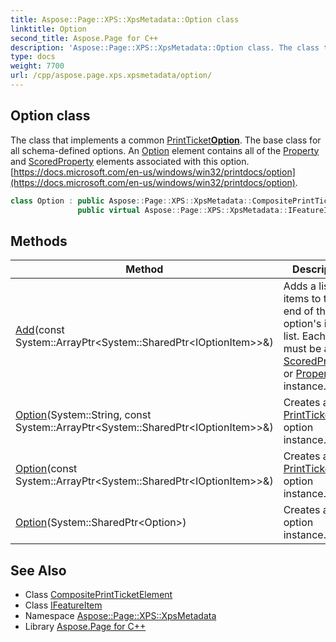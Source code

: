```yaml
---
title: Aspose::Page::XPS::XpsMetadata::Option class
linktitle: Option
second_title: Aspose.Page for C++
description: 'Aspose::Page::XPS::XpsMetadata::Option class. The class that implements a common PrintTicketOption. The base class for all schema-defined options. An Option element contains all of the Property and ScoredProperty elements associated with this option.  in C++.'
type: docs
weight: 7700
url: /cpp/aspose.page.xps.xpsmetadata/option/
---
```

## Option class


The class that implements a common [PrintTicket](../printticket/)**[Option](./)**. The base class for all schema-defined options. An [Option](./) element contains all of the [Property](../property/) and [ScoredProperty](../scoredproperty/) elements associated with this option. [https://docs.microsoft.com/en-us/windows/win32/printdocs/option](https://docs.microsoft.com/en-us/windows/win32/printdocs/option).

```cpp
class Option : public Aspose::Page::XPS::XpsMetadata::CompositePrintTicketElement,
               public virtual Aspose::Page::XPS::XpsMetadata::IFeatureItem
```

## Methods

| Method | Description |
| --- | --- |
| [Add](./add/)(const System::ArrayPtr\<System::SharedPtr\<IOptionItem\>\>\&) | Adds a list of items to the end of this option's item list. Each one must be a [ScoredProperty](../scoredproperty/) or [Property](../property/) instance. |
| [Option](./option/)(System::String, const System::ArrayPtr\<System::SharedPtr\<IOptionItem\>\>\&) | Creates a new [PrintTicket](../printticket/) option instance. |
| [Option](./option/)(const System::ArrayPtr\<System::SharedPtr\<IOptionItem\>\>\&) | Creates a new [PrintTicket](../printticket/) option instance. |
| [Option](./option/)(System::SharedPtr\<Option\>) | Creates a clone option instance. |
## See Also

* Class [CompositePrintTicketElement](../compositeprintticketelement/)
* Class [IFeatureItem](../ifeatureitem/)
* Namespace [Aspose::Page::XPS::XpsMetadata](../)
* Library [Aspose.Page for C++](../../)
